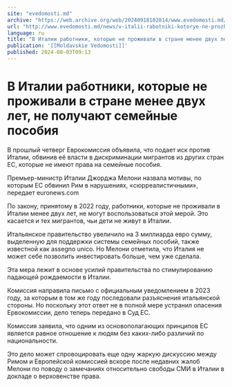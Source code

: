 ```yaml
---
site: "evedomosti.md"
archive: "https://web.archive.org/web/20240918102814/www.evedomosti.md/news/v-italii-rabotniki-kotorye-ne-prozhivali-v-strane-menee-dvuh"
url: "http://www.evedomosti.md/news/v-italii-rabotniki-kotorye-ne-prozhivali-v-strane-menee-dvuh"
language: ru
title: "В Италии работники, которые не проживали в стране менее двух лет, не получают семейные пособия"
publication: '[[Moldavskie Vedomosti]]'
published: 2024-08-03T09:13
---
```


# В Италии работники, которые не проживали в стране менее двух лет, не получают семейные пособия

В прошлый четверг Еврокомиссия объявила, что подает иск против Италии, обвинив её власти в дискриминации мигрантов из других стран ЕС, которые не имеют права на семейные пособия.

Премьер-министр Италии Джорджа Мелони назвала мотивы, по которым ЕС обвинил Рим в нарушениях, «сюрреалистичными», передает euronews.com

По закону, принятому в 2022 году, работники, которые не проживали в Италии менее двух лет, не могут воспользоваться этой мерой. Это касается и тех мигрантов, чьи дети не живут в Италии.

Итальянское правительство увеличило на 3 миллиарда евро сумму, выделенную для поддержки системы семейных пособий, также известной как assegno unico. Но Мелони отметила, что Италия не может себе позволить инвестировать больше, чем уже сделала.

Эта мера лежит в основе усилий правительства по стимулированию падающей рождаемости в Италии.

Комиссия направила письмо с официальным уведомлением в 2023 году, за которым в том же году последовали разъяснения итальянской стороны. Но поскольку этот ответ не в полной мере устранил опасения Ервокомиссии, дело теперь передано в Суд ЕС.

Комиссия заявила, что одним из основополагающих принципов ЕС является равное отношение к людям без каких-либо различий по национальности.

Это дело может спровоцировать еще одну жаркую дискуссию между Римом и Европейской комиссией вскоре после недавних жалоб Мелони по поводу о замечаниях относительно свободы СМИ в Италии в докладе о верховенстве права.